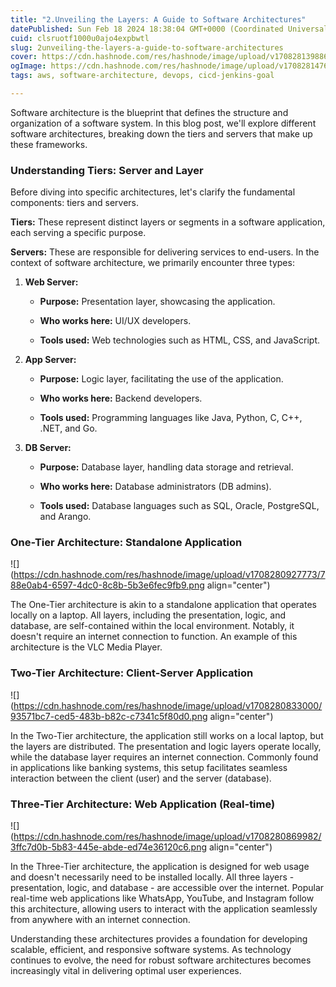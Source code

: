 ```yaml
---
title: "2.Unveiling the Layers: A Guide to Software Architectures"
datePublished: Sun Feb 18 2024 18:38:04 GMT+0000 (Coordinated Universal Time)
cuid: clsruotf1000u0ajo4expbwtl
slug: 2unveiling-the-layers-a-guide-to-software-architectures
cover: https://cdn.hashnode.com/res/hashnode/image/upload/v1708281398864/88e9b45d-d9a2-4e15-bfb5-fbbc815f0a2f.webp
ogImage: https://cdn.hashnode.com/res/hashnode/image/upload/v1708281476711/28c9759e-d994-41fc-b3ba-0ead41f18bfb.webp
tags: aws, software-architecture, devops, cicd-jenkins-goal

---
```


Software architecture is the blueprint that defines the structure and organization of a software system. In this blog post, we'll explore different software architectures, breaking down the tiers and servers that make up these frameworks.

### **Understanding Tiers: Server and Layer**

Before diving into specific architectures, let's clarify the fundamental components: tiers and servers.

**Tiers:** These represent distinct layers or segments in a software application, each serving a specific purpose.

**Servers:** These are responsible for delivering services to end-users. In the context of software architecture, we primarily encounter three types:

1. **Web Server:**
    
    * **Purpose:** Presentation layer, showcasing the application.
        
    * **Who works here:** UI/UX developers.
        
    * **Tools used:** Web technologies such as HTML, CSS, and JavaScript.
        
2. **App Server:**
    
    * **Purpose:** Logic layer, facilitating the use of the application.
        
    * **Who works here:** Backend developers.
        
    * **Tools used:** Programming languages like Java, Python, C, C++, .NET, and Go.
        
3. **DB Server:**
    
    * **Purpose:** Database layer, handling data storage and retrieval.
        
    * **Who works here:** Database administrators (DB admins).
        
    * **Tools used:** Database languages such as SQL, Oracle, PostgreSQL, and Arango.
        

### **One-Tier Architecture: Standalone Application**

![](https://cdn.hashnode.com/res/hashnode/image/upload/v1708280927773/788e0ab4-6597-4dc0-8c8b-5b3e6fec9fb9.png align="center")

The One-Tier architecture is akin to a standalone application that operates locally on a laptop. All layers, including the presentation, logic, and database, are self-contained within the local environment. Notably, it doesn't require an internet connection to function. An example of this architecture is the VLC Media Player.

### **Two-Tier Architecture: Client-Server Application**

![](https://cdn.hashnode.com/res/hashnode/image/upload/v1708280833000/93571bc7-ced5-483b-b82c-c7341c5f80d0.png align="center")

In the Two-Tier architecture, the application still works on a local laptop, but the layers are distributed. The presentation and logic layers operate locally, while the database layer requires an internet connection. Commonly found in applications like banking systems, this setup facilitates seamless interaction between the client (user) and the server (database).

### **Three-Tier Architecture: Web Application (Real-time)**

![](https://cdn.hashnode.com/res/hashnode/image/upload/v1708280869982/3ffc7d0b-5b83-445e-abde-ed74e36120c6.png align="center")

In the Three-Tier architecture, the application is designed for web usage and doesn't necessarily need to be installed locally. All three layers - presentation, logic, and database - are accessible over the internet. Popular real-time web applications like WhatsApp, YouTube, and Instagram follow this architecture, allowing users to interact with the application seamlessly from anywhere with an internet connection.

Understanding these architectures provides a foundation for developing scalable, efficient, and responsive software systems. As technology continues to evolve, the need for robust software architectures becomes increasingly vital in delivering optimal user experiences.